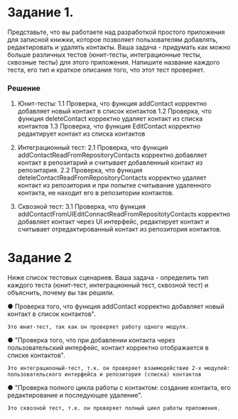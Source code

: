 # Задание 1. 
Представьте, что вы работаете над разработкой простого приложения для записной книжки, которое позволяет пользователям добавлять, редактировать и удалять контакты.
Ваша задача - придумать как можно больше различных тестов (юнит-тесты, интеграционные тесты, сквозные тесты) для этого приложения. Напишите название каждого теста, его тип и краткое описание того, что этот тест проверяет.

### Решение
1. Юнит-тесты:
    1.1 Проверка, что функция addContact корректно добавляет новый контакт в список контактов 
    1.2 Проверка, что функция deleteContact корректно удаляет контакт из списка контактов
    1.3 Проверка, что функция EditContact корректно редактирует контакт из списка контактов
    
2. Интеграционный тест:
    2.1 Проверка, что функция addContactReadFromRepositoryContacts корректно добавляет контакт в репозитарий и считывает добавленный контакт из репозитария.
    2.2 Проверка, что функция deteleContactReadFromRepositoryContacts корректно удаляет контакт из репозитория и при попытке считывание удаленного контакта, не находит его в репозитории контактов.
3. Сквозной тест:
    3.1 Проверка, что функция addContactFromUIEditConnactReadFromRepositotyContacts корректно добавляет контакт через UI интерфейс, редактирует контакт и считывает отредактированный контакт из репозитория контактов. 

# Задание 2
   Ниже список тестовых сценариев. Ваша задача - определить тип каждого теста (юнит-тест, интеграционный тест, сквозной тест) и объяснить, почему вы так решили.
    
   ● Проверка того, что функция addContact корректно добавляет новый контакт в список контактов".

    Это юнит-тест, так как он проверяет работу одного модуля.

   ● "Проверка того, что при добавлении контакта через пользовательский интерфейс, контакт корректно отображается в списке контактов". 
   
    Это интеграциооный-тест, т.к. он проверяет взаимодействие 2-х модулей: пользовательского интерфейса и репозитория (списка) контактов

   ● "Проверка полного цикла работы с контактом: создание контакта, его редактирование и  последующее удаление".

    Это сквозной тест, т.к. он проверяет полный цикл работы приложения.
    